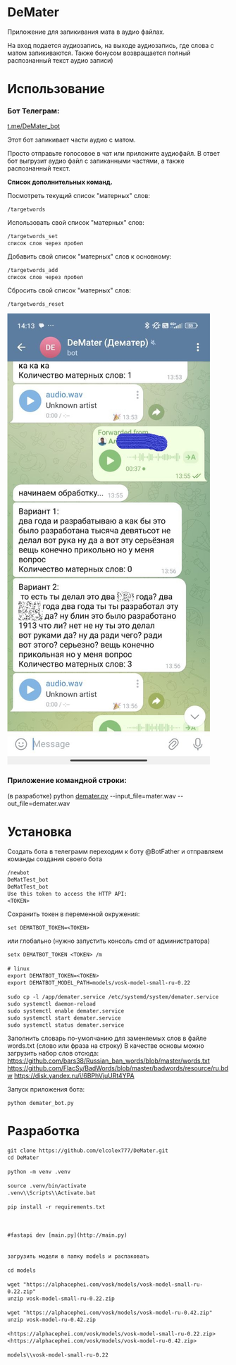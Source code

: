 # DeMater

Приложение для запикивания мата в аудио файлах.

На вход подается аудиозапись, на выходе аудиозапись, где слова с матом запикиваются.
Также бонусом возвращается полный распознанный текст аудио записи)

# Использование

### Бот Телеграм:

[t.me/DeMater_bot](https://t.me/DeMater_bot)

Этот бот запикивает части аудио с матом.

Просто отправьте голосовое в чат или приложите аудиофайл.
В ответ бот выгрузит аудио файл с запиканными частями, а также распознанный текст.

**Список дополнительных команд.**

Посмотреть текущий список "матерных" слов:

```
/targetwords
```

Использовать свой список "матерных" слов:

```
/targetwords_set
список слов через пробел
```

Добавить свой список "матерных" слов к основному:

```
/targetwords_add
список слов через пробел
```

Сбросить свой список "матерных" слов:

```
/targetwords_reset
```

![example](https://raw.githubusercontent.com/elcolex777/DeMater/refs/heads/main/example.jpg)

### Приложение командной строки:

(в разработке)
python [demater.py](http://demater.py) --input_file=mater.wav --out_file=demater.wav

# Установка

Создать бота в телеграмм
переходим к боту @BotFather и отправляем команды создания своего бота
```
/newbot
DeMatTest_bot
DeMatTest_bot
Use this token to access the HTTP API:
<TOKEN>
```

Сохранить токен в переменной окружения:

```
set DEMATBOT_TOKEN=<TOKEN>
```

или глобально (нужно запустить консоль cmd от администратора)

```
setx DEMATBOT_TOKEN <TOKEN> /m

# linux
export DEMATBOT_TOKEN=<TOKEN>
export DEMATBOT_MODEL_PATH=models/vosk-model-small-ru-0.22

sudo cp -l /app/demater.service /etc/systemd/system/demater.service
sudo systemctl daemon-reload
sudo systemctl enable demater.service
sudo systemctl start demater.service
sudo systemctl status demater.service
```

Заполнить словарь по-умолчанию для заменяемых слов в файле words.txt (слово или фраза на строку)
В качестве основы можно загрузить набор слов отсюда:
<https://github.com/bars38/Russian_ban_words/blob/master/words.txt>
<https://github.com/FlacSy/BadWords/blob/master/badwords/resource/ru.bdw>
<https://disk.yandex.ru/i/6BPhVjuURt4YPA>

Запуск приложения бота:

```
python demater_bot.py
```

# Разработка

```
git clone https://github.com/elcolex777/DeMater.git
cd DeMater

python -m venv .venv

source .venv/bin/activate
.venv\\Scripts\\Activate.bat

pip install -r requirements.txt



#fastapi dev [main.py](http://main.py)


загрузить модели в папку models и распаковать

cd models

wget "https://alphacephei.com/vosk/models/vosk-model-small-ru-0.22.zip"
unzip vosk-model-small-ru-0.22.zip

wget "https://alphacephei.com/vosk/models/vosk-model-ru-0.42.zip"
unzip vosk-model-ru-0.42.zip

<https://alphacephei.com/vosk/models/vosk-model-small-ru-0.22.zip>
<https://alphacephei.com/vosk/models/vosk-model-ru-0.42.zip>

models\\vosk-model-small-ru-0.22
```